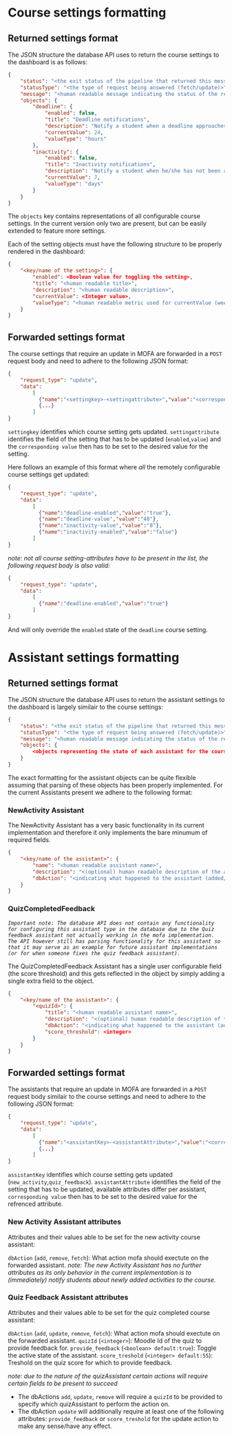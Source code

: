 # Course settings formatting

## Returned settings format

The JSON structure the database API uses to return the course settings to the dashboard is as follows:
```Json
{
    "status": "<the exit status of the pipeline that returned this message (succes/error)>",
    "statusType": "<the type of request being answered (fetch/update)>",
    "message": "<human readable message indicating the status of the request",
    "objects": {
        "deadline": {
            "enabled": false,
            "title": "Deadline notifications",
            "description": "Notify a student when a deadline approaches in set hours.",
            "currentValue": 24,
            "valueType": "hours"
        },
        "inactivity": {
            "enabled": false,
            "title": "Inactivity notifications",
            "description": "Notify a student when he/she has not been active for set amount of time.",
            "currentValue": 7,
            "valueType": "days"
        }
    }
}
```
The `objects` key contains representations of all configurable course settings. In the current version only two are present, but can be easily extended to feature more settings.

Each of the setting objects must have the following structure to be properly rendered in the dashboard:
```Json
{
    "<key/name of the setting>": {
        "enabled": <Boolean value for toggling the setting>,
        "title": "<human readable title>",
        "description": "<human readable description>",
        "currentValue": <Integer value>,
        "valueType": "<human readable metric used for currentValue (weeks/days/hours/etc. depends on setting in question>"
    }
}
```

## Forwarded settings format

The course settings that require an update in MOFA are forwarded in a `POST` request body and need to adhere to the following JSON format:
```Json
{
    "request_type": "update",
    "data":
        [
          {"name":"<settingkey>-<settingattribute>","value":"<corresponding value>"},
          {...}
        ]
}
```
`settingkey` identifies which course setting gets updated.
`settingattribute` identifies the field of the setting that has to be updated (`enabled`,`value`)
and the `corresponding value` then has to be set to the desired value for the setting.

Here follows an example of this format where _all_ the remotely configurable course settings get updated:
```Json
{
    "request_type": "update",
    "data":
        [
          {"name":"deadline-enabled","value":"true"},
          {"name":"deadline-value","value":"48"},
          {"name":"inactivity-value","value":"8"},
          {"name":"inactivity-enabled","value":"false"}
        ]
}
```
*note: not all course setting-attributes have to be present in the list, the following request body is also valid:*
```Json
{
    "request_type": "update",
    "data":
        [
          {"name":"deadline-enabled","value":"true"}
        ]
}
```
And will only override the `enabled` state of the `deadline` course setting.

# Assistant settings formatting

## Returned settings format

The JSON structure the database API uses to return the assistant settings to the dashboard is largely similair to the course settings:
```Json
{
    "status": "<the exit status of the pipeline that returned this message (succes/error)>",
    "statusType": "<the type of request being answered (fetch/update)>",
    "message": "<human readable message indicating the status of the request",
    "objects": {
        <objects representing the state of each assistant for the course>
    }
}
```

The exact formatting for the assistant objects can be quite flexible assuming that parsing of these objects has been properly implemented. For the current Assistants present we adhere to the following format:

### NewActivity Assistant

The NewActivity Assistant has a very basic functionality in its current implementation and therefore it only implements the bare minumum of required fields.
```Json
{
    "<key/name of the assistant>": {
        "name": "<human readable assistant name>",
        "description": "<(optional) human readable description of the assistant>",
        "dbAction": "<indicating what happened to the assistant (added/updated/removed)>"
    }
}
```

### QuizCompletedFeedback

*`Important note: The database API does not contain any functionality for configuring this assistant type in the database due to the Quiz feedback assistant not actually working in the mofa implementation. The API however still has parsing functionality for this assistant so that it may serve as an example for future assistant implementations (or for when someone fixes the quiz feedback assistant).`*

The QuizCompletedFeedback Assistant has a single user configurable field (the score threshold) and this gets reflected in the object by simply adding a single extra field to the object.
```Json
{
    "<key/name of the assistant>": {
        "<quizId>": {
            "title": "<human readable assistant name>",
            "description": "<(optional) human readable description of the assistant>",
            "dbAction": "<indicating what happened to the assistant (added/updated/removed)>",
            "score_threshold": <integer>
        }
    }
}
```

## Forwarded settings format

The assistants that require an update in MOFA are forwarded in a `POST` request body similair to the course settings and need to adhere to the following JSON format:
```Json
{
    "request_type": "update",
    "data":
        [
          {"name":"<assistantKey>-<assistantAttribute>","value":"<corresponding value>"},
          {...}
        ]
}
```
`assistantKey` identifies which course setting gets updated (`new_activity`,`quiz_feedback`).
`assistantAttribute` identifies the field of the setting that has to be updated, available attributes differ per assistant, `corresponding value` then has to be set to the desired value for the refrenced attribute.

### New Activity Assistant attributes

Attributes and their values able to be set for the new activity course assistant:

`dbAction` (`add`, `remove`, `fetch`): What action mofa should exectute on the forwarded assistant.
*note: The new Activity Assistant has no further attributes as its only behavior in the current implementation is to (immediately) notify students about newly added activities to the course.*

### Quiz Feedback Assistant attributes

Attributes and their values able to be set for the quiz completed course assistant:

`dbAction` (`add`, `update`, `remove`, `fetch`): What action mofa should exectute on the forwarded assistant.
`quizId` (`<integer>`): Moodle Id of the quiz to provide feedback for.
`provide_feedback` (`<boolean> default:true`): Toggle the active state of the assistant.
`score_treshold` (`<integer> default:55`): Treshold on the quiz score for which to provide feedback.

*note: due to the nature of the quizAssistant certain actions will require certain fields to be present to succeed*
- The dbActions `add`, `update`, `remove` will require a `quizId` to be provided to specify which quizAssistant to perform the action on.
- The dbAction `update` will additionally require at least one of the following attributes: `provide_feedback` or `score_treshold` for the update action to make any sense/have any effect.